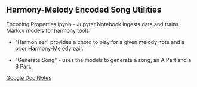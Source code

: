 ##  Harmony-Melody Encoded Song Utilities

Encoding Properties.ipynb - Jupyter Notebook ingests data and trains Markov models for harmony tools. 

- "Harmonizer" provides a chord to play for a given melody note and a prior Harmony-Melody pair. 

- "Generate Song" - uses the models to generate a song, an A Part and a B Part.

[Google Doc Notes](https://docs.google.com/document/d/1u3Dq937F0EpKSSpj2WS3IJulfx_ZgAMhooBG4nhpswM)
